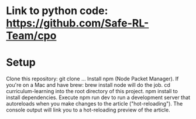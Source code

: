 # Link to python code: https://github.com/Safe-RL-Team/cpo

# Setup

Clone this repository: git clone …
Install npm (Node Packet Manager). If you're on a Mac and have brew: brew install node will do the job.
cd curriculum-learning into the root directory of this project.
npm install to install dependencies.
Execute npm run dev to run a development server that autoreloads when you make changes to the article ("hot-reloading"). The console output will link you to a hot-reloading preview of the article.
